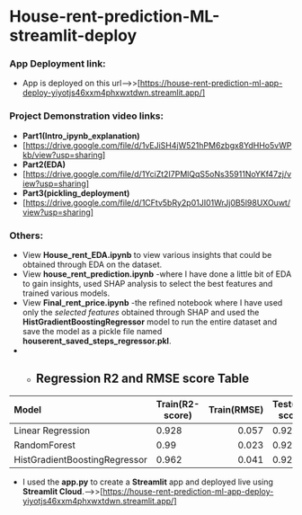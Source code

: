 # House-rent-prediction-ML-streamlit-deploy
### App Deployment link:
- App is deployed on this url-->>[https://house-rent-prediction-ml-app-deploy-yiyotjs46xxm4phxwxtdwn.streamlit.app/]
### Project Demonstration video links:
- **Part1(Intro_ipynb_explanation)**
- [https://drive.google.com/file/d/1vEJiSH4jW521hPM6zbgx8YdHHo5vWPkb/view?usp=sharing]
- **Part2(EDA)**
- [https://drive.google.com/file/d/1YciZt2I7PMlQqS5oNs35911NoYKf47zj/view?usp=sharing]
- **Part3(pickling_deployment)**
- [https://drive.google.com/file/d/1CFtv5bRy2p01JI01WrJj0B5l98UXOuwt/view?usp=sharing]
### Others:
- View **House_rent_EDA.ipynb** to view various insights that could be obtained through EDA on the dataset.
- View **house_rent_prediction.ipynb** -where I have done a little bit of EDA to gain insights, used SHAP analysis to select the best features and trained various models.
- View **Final_rent_price.ipynb** -the refined notebook where I have used only the *selected features* obtained through SHAP and used the **HistGradientBoostingRegressor** model to run the entire dataset and save the model as a pickle file named **houserent_saved_steps_regressor.pkl**.    
- - ## Regression R2 and RMSE score Table
|    Model             |  Train(R2-score)   |  Train(RMSE)      | Test(R2-score)     |  Test(RMSE)       |
| :------------------- | -----------------  |-----------------: | -----------------  |-----------------: |
| Linear Regression    |      0.928         |0.057              | 0.923              |0.058              |
| RandomForest         |      0.99          |0.023              | 0.927              |0.057              |
|HistGradientBoostingRegressor|0.962        |0.041              | 0.928              |0.056              |
- I used the **app.py** to create a **Streamlit** app and deployed live using **Streamlit Cloud**.-->>[https://house-rent-prediction-ml-app-deploy-yiyotjs46xxm4phxwxtdwn.streamlit.app/]
